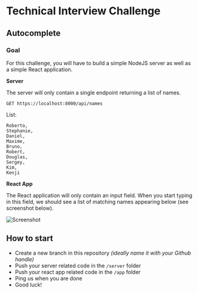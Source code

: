 # Technical Interview Challenge
## Autocomplete

### Goal

For this challenge, you will have to build a simple NodeJS server as well as a simple React application.


**Server**

The server will only contain a single endpoint returning a list of names.

```
GET https://localhost:8000/api/names
```

List:

```
Roberto,
Stephanie,
Daniel,
Maxime,
Bruno,
Robert,
Douglas,
Sergey,
Kim,
Kenji
```


**React App**

The React application will only contain an input field. When you start typing in this field, we should see a list of matching names appearing below (see screenshot below).


![Screenshot](https://github.com/Second-life-ca/Autocomplete-test/blob/main/screenshot.jpg?raw=true)


## How to start

- Create a new branch in this repository *(ideally name it with your Github handle)*
- Push your server related code in the `/server` folder
- Push your react app related code in the `/app` folder
- Ping us when you are done
- Good luck!
